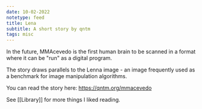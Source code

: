 ```yaml
---
date: 10-02-2022
notetype: feed
title: Lena
subtitle: A short story by qntm
tags: misc
---
```


In the future, MMAcevedo is the first human brain to be scanned in a format where it can be "run" as a digital program.

The story draws parallels to the Lenna image - an image frequently used as a benchmark for image manipulation algorithms.

You can read the story here: <https://qntm.org/mmacevedo>

See [[Library]] for more things I liked reading.
